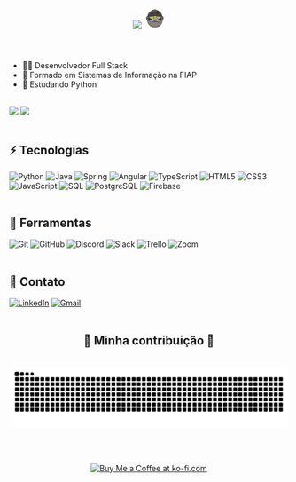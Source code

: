 <h1 align="center">
    <img src="https://readme-typing-svg.herokuapp.com/?font=Righteous&size=35&center=true&vCenter=true&width=500&height=70&duration=4000&lines=Hello+there!+👋;+Eu+sou+Erich+Miyamura!+;"/>
    <img src="images/starwars-baby-yoda.png" width="36"/>
</h1>

<br/>

<ul>
  <li>🧑‍💻 Desenvolvedor Full Stack</li>
  <li>💙 Formado em Sistemas de Informação na FIAP</li>
  <li>🐍 Estudando Python</li>
</ul>

<br/>

<!-- GitHub Stats -->
<div>
  <img height="180em" src="https://github-readme-stats.vercel.app/api?username=ErichMiyamura&count_private=false&show_icons=true&hide_rank=false&include_all_commits=false&theme=tokyonight" />
  <img height="180em" src="https://github-readme-stats.vercel.app/api/top-langs/?username=ErichMiyamura&layout=compact&theme=tokyonight" />
</div>

<br/>

<!-- Linguagens -->
<section>
  <h2>⚡ Tecnologias</h2>
  <div style="display: inline_block">
    <img alt="Python" src="https://img.shields.io/badge/python-3670A0?style=for-the-badge&logo=python&logoColor=ffdd54" />
    <img alt="Java" src="https://custom-icon-badges.demolab.com/badge/Java-007396.svg?style=for-the-badge&logo=java&logoColor=white" />
    <img alt="Spring" src="https://img.shields.io/badge/-Spring-6DB33F?style=for-the-badge&logo=spring&logoColor=white" />
    <img alt="Angular" src="https://img.shields.io/badge/-Angular-DD0031?style=for-the-badge&logo=angular" />
    <img alt="TypeScript" src="https://img.shields.io/badge/TypeScript-007ACC?style=for-the-badge&logo=typescript&logoColor=white" />
    <img alt="HTML5" src="https://img.shields.io/badge/HTML5-E34F26?style=for-the-badge&logo=html5&logoColor=white" />
    <img alt="CSS3" src="https://img.shields.io/badge/CSS3-1572B6?style=for-the-badge&logo=css3&logoColor=white" />
    <img alt="JavaScript" src="https://img.shields.io/badge/JavaScript-F7DF1E?style=for-the-badge&logo=javascript&logoColor=black" />
    <img alt="SQL" src="https://img.shields.io/badge/-SQL%20Server-CC2927?style=for-the-badge&logo=microsoft-sql-server&logoColor=white" />
    <img alt="PostgreSQL" src ="https://img.shields.io/badge/PostgreSQL-316192.svg?style=for-the-badge&logo=postgresql&logoColor=white" />
    <img alt="Firebase" src="https://img.shields.io/badge/Firebase-FFCA28?style=for-the-badge&logo=firebase&logoColor=white" />
  </div>
</section>

<br/>

<!-- Ferramentas -->
<section>
  <h2>🧰 Ferramentas</h2>
  <div style="display: inline_block">
    <img alt="Git" src="https://img.shields.io/badge/GIT-E44C30?style=for-the-badge&logo=git&logoColor=white" />
    <img alt="GitHub" src="https://img.shields.io/badge/GitHub-100000?style=for-the-badge&logo=github&logoColor=white" />
    <img alt="Discord" src="https://img.shields.io/badge/Discord-7289DA?style=for-the-badge&logo=discord&logoColor=white" />
    <img alt="Slack" src="https://img.shields.io/badge/Slack-4A154B?style=for-the-badge&logo=slack&logoColor=white" />
    <img alt="Trello" src="https://img.shields.io/badge/Trello-0052CC?style=for-the-badge&logo=trello&logoColor=white" />
    <img alt="Zoom" src="https://img.shields.io/badge/Zoom-2D8CFF?style=for-the-badge&logo=zoom&logoColor=white" />
  </div>
</section>

<br/>

<!-- Contato -->
<section>
  <h2>📧 Contato</h2>
  <div style="display: inline_block">
    <a href="https://www.linkedin.com/in/erich-m-707880149/"><img alt="LinkedIn" src="https://img.shields.io/badge/LinkedIn-0077B5?style=for-the-badge&logo=linkedin&logoColor=white" /></a>
    <a href="mailto:erichfalken95@gmail.com" target="_blank"><img alt="Gmail" src="https://img.shields.io/badge/Gmail-D14836?style=for-the-badge&logo=gmail&logoColor=white" /></a>
  </div>
</section>

<br/>

<!-- Animação -->
<div align="center">
  <h2>🐍 Minha contribuição 🐍</h2>
  <br>
  <img alt="snake eating my contributions" src="https://raw.githubusercontent.com/ErichMiyamura/ErichMiyamura/output/github-contribution-grid-snake-dark.svg" />
  
  <br/><br/>
</div>

<!-- Imagem -->
<div align="center">
<a href='https://ko-fi.com/V7V4RAK9C' target='_blank'><img height='64' style='border:0px;height:64px;' src='https://storage.ko-fi.com/cdn/kofi1.png?v=3' border='0' alt='Buy Me a Coffee at ko-fi.com' /></a>
</div>

<br/><br/>
  
